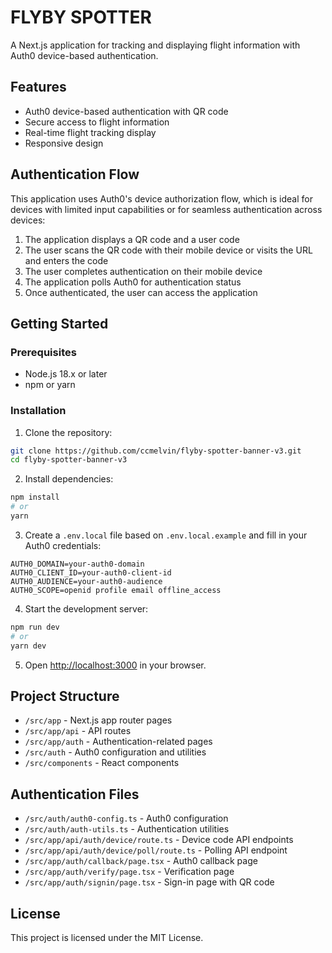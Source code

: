 # FLYBY SPOTTER

A Next.js application for tracking and displaying flight information with Auth0 device-based authentication.

## Features

- Auth0 device-based authentication with QR code
- Secure access to flight information
- Real-time flight tracking display
- Responsive design

## Authentication Flow

This application uses Auth0's device authorization flow, which is ideal for devices with limited input capabilities or for seamless authentication across devices:

1. The application displays a QR code and a user code
2. The user scans the QR code with their mobile device or visits the URL and enters the code
3. The user completes authentication on their mobile device
4. The application polls Auth0 for authentication status
5. Once authenticated, the user can access the application

## Getting Started

### Prerequisites

- Node.js 18.x or later
- npm or yarn

### Installation

1. Clone the repository:
```bash
git clone https://github.com/ccmelvin/flyby-spotter-banner-v3.git
cd flyby-spotter-banner-v3
```

2. Install dependencies:
```bash
npm install
# or
yarn
```

3. Create a `.env.local` file based on `.env.local.example` and fill in your Auth0 credentials:
```
AUTH0_DOMAIN=your-auth0-domain
AUTH0_CLIENT_ID=your-auth0-client-id
AUTH0_AUDIENCE=your-auth0-audience
AUTH0_SCOPE=openid profile email offline_access
```

4. Start the development server:
```bash
npm run dev
# or
yarn dev
```

5. Open [http://localhost:3000](http://localhost:3000) in your browser.

## Project Structure

- `/src/app` - Next.js app router pages
- `/src/app/api` - API routes
- `/src/app/auth` - Authentication-related pages
- `/src/auth` - Auth0 configuration and utilities
- `/src/components` - React components

## Authentication Files

- `/src/auth/auth0-config.ts` - Auth0 configuration
- `/src/auth/auth-utils.ts` - Authentication utilities
- `/src/app/api/auth/device/route.ts` - Device code API endpoints
- `/src/app/api/auth/device/poll/route.ts` - Polling API endpoint
- `/src/app/auth/callback/page.tsx` - Auth0 callback page
- `/src/app/auth/verify/page.tsx` - Verification page
- `/src/app/auth/signin/page.tsx` - Sign-in page with QR code

## License

This project is licensed under the MIT License.
